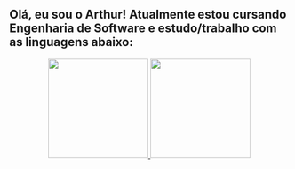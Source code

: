## Olá, eu sou o Arthur! Atualmente estou cursando Engenharia de Software e estudo/trabalho com as linguagens abaixo:

<div align="center">
  <a href="https://github.com/rafaballerini">
  <img height="180em" src="https://github-readme-stats.vercel.app/api?username=artmds&show_icons=true&theme=dracula&include_all_commits=true&count_private=true"/>
  <img height="180em" src="https://github-readme-stats.vercel.app/api/top-langs/?username=artmds&layout=compact&langs_count=7&theme=dracula"/>
</div>
